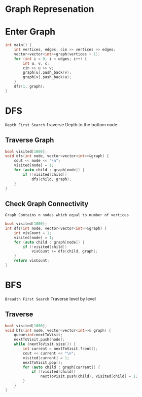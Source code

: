 # Graph Represenation

# Enter Graph 
```cpp
int main() {
    int vertices, edges; cin >> vertices >> edges;
    vector<vector<int>>graph(vertices + 1);
    for (int i = 0; i < edges; i++) {
        int u, v, c;
        cin >> u >> v;
        graph[u].push_back(v);
        graph[v].push_back(u);
    }
    dfs(1, graph);
}
```

# DFS
`Depth First Search` Traverse Depth to the bottom node

## Traverse Graph
```cpp
bool visited[1000];
void dfs(int node, vector<vector<int>>&graph) {
    cout << node << "\n";
    visited[node] = 1;
    for (auto child : graph[node]) {
        if (!visited[child])
            dfs(child, graph);
    }
} 
```
## Check Graph Connectivity
`Graph Contains n nodes which equal to number of vertices`
```cpp
bool visited[1000];
int dfs(int node, vector<vector<int>>&graph) {
    int visCount = 1;
    visited[node] = 1;
    for (auto child : graph[node]) {
        if (!visited[child])
            visCount += dfs(child, graph);
    }
    return visCount;
}
```

# BFS
`Breadth First Search` Traverse level by level
## Traverse
```cpp
bool visited[1000];
void bfs(int node, vector<vector<int>>& graph) {
    queue<int>nextToVisit;
    nextToVisit.push(node);
    while (nextToVisit.size()) {
        int current = nextToVisit.front();
        cout << current << "\n";
        visited[current] = 1; 
        nextToVisit.pop();
        for (auto child : graph[current]) {
            if (!visited[child])
                nextToVisit.push(child), visited[child] = 1;
        }
    }
}
```
